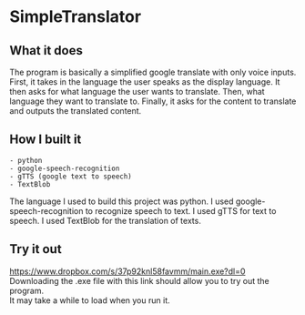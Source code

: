 # SimpleTranslator

## What it does
The program is basically a simplified google translate with only voice inputs. First, it takes in the language the user speaks as the display language. It then asks for what language the user wants to translate. Then, what language they want to translate to. Finally, it asks for the content to translate and outputs the translated content.

## How I built it
    - python
    - google-speech-recognition
    - gTTS (google text to speech)
    - TextBlob
The language I used to build this project was python. I used google-speech-recognition to recognize speech to text. I used gTTS for text to speech. I used TextBlob for the translation of texts.

##  Try it out
https://www.dropbox.com/s/37p92knl58favmm/main.exe?dl=0 \
Downloading the .exe file with this link should allow you to try out the program.\
It may take a while to load when you run it.
